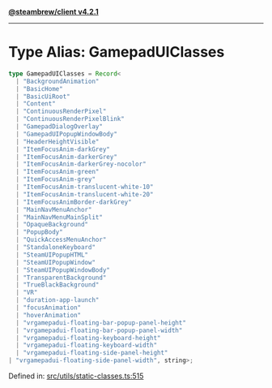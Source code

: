 [**@steambrew/client v4.2.1**](../README.md)

***

# Type Alias: GamepadUIClasses

```ts
type GamepadUIClasses = Record<
  | "BackgroundAnimation"
  | "BasicHome"
  | "BasicUiRoot"
  | "Content"
  | "ContinuousRenderPixel"
  | "ContinuousRenderPixelBlink"
  | "GamepadDialogOverlay"
  | "GamepadUIPopupWindowBody"
  | "HeaderHeightVisible"
  | "ItemFocusAnim-darkGrey"
  | "ItemFocusAnim-darkerGrey"
  | "ItemFocusAnim-darkerGrey-nocolor"
  | "ItemFocusAnim-green"
  | "ItemFocusAnim-grey"
  | "ItemFocusAnim-translucent-white-10"
  | "ItemFocusAnim-translucent-white-20"
  | "ItemFocusAnimBorder-darkGrey"
  | "MainNavMenuAnchor"
  | "MainNavMenuMainSplit"
  | "OpaqueBackground"
  | "PopupBody"
  | "QuickAccessMenuAnchor"
  | "StandaloneKeyboard"
  | "SteamUIPopupHTML"
  | "SteamUIPopupWindow"
  | "SteamUIPopupWindowBody"
  | "TransparentBackground"
  | "TrueBlackBackground"
  | "VR"
  | "duration-app-launch"
  | "focusAnimation"
  | "hoverAnimation"
  | "vrgamepadui-floating-bar-popup-panel-height"
  | "vrgamepadui-floating-bar-popup-panel-width"
  | "vrgamepadui-floating-keyboard-height"
  | "vrgamepadui-floating-keyboard-width"
  | "vrgamepadui-floating-side-panel-height"
| "vrgamepadui-floating-side-panel-width", string>;
```

Defined in: [src/utils/static-classes.ts:515](https://github.com/SteamClientHomebrew/SDK/blob/main/typescript-packages/client/src/utils/static-classes.ts#L515)
